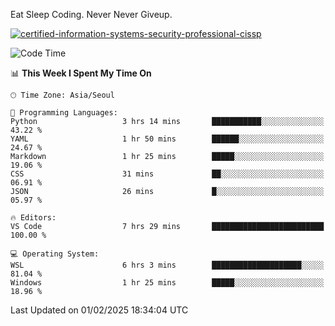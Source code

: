 Eat Sleep Coding.
Never Never Giveup.

[![certified-information-systems-security-professional-cissp](https://user-images.githubusercontent.com/44606727/157613689-acd84ec6-5f8f-4e79-89d9-a8d51f033634.png)](https://www.credly.com/badges/f394a010-85a0-450b-9136-8043af01d71c/public_url)

<!--START_SECTION:waka-->
![Code Time](http://img.shields.io/badge/Code%20Time-3%2C813%20hrs%2047%20mins-blue)

📊 **This Week I Spent My Time On** 

```text
🕑︎ Time Zone: Asia/Seoul

💬 Programming Languages: 
Python                   3 hrs 14 mins       ███████████░░░░░░░░░░░░░░   43.22 % 
YAML                     1 hr 50 mins        ██████░░░░░░░░░░░░░░░░░░░   24.67 % 
Markdown                 1 hr 25 mins        █████░░░░░░░░░░░░░░░░░░░░   19.06 % 
CSS                      31 mins             ██░░░░░░░░░░░░░░░░░░░░░░░   06.91 % 
JSON                     26 mins             █░░░░░░░░░░░░░░░░░░░░░░░░   05.97 % 

🔥 Editors: 
VS Code                  7 hrs 29 mins       █████████████████████████   100.00 % 

💻 Operating System: 
WSL                      6 hrs 3 mins        ████████████████████░░░░░   81.04 % 
Windows                  1 hr 25 mins        █████░░░░░░░░░░░░░░░░░░░░   18.96 % 
```


 Last Updated on 01/02/2025 18:34:04 UTC
<!--END_SECTION:waka-->
